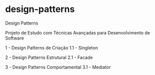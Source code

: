 # design-patterns
Design Patterns

Projeto de Estudo com Técnicas Avançadas para Desenvolvimento de Software

1 - Design Patterns de Criação
	1.1 - Singleton

2 - Design Patterns Estrutural
	2.1 - Facade	
	
3 - Design Patterns Comportamental
	3.1 - Mediator	
	